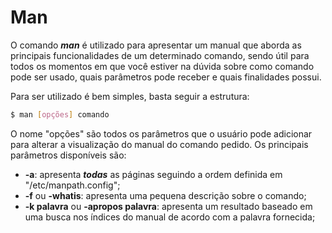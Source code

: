 # Man

O comando ***man*** é utilizado para apresentar um manual que aborda as principais funcionalidades de um determinado comando, sendo útil para todos os momentos em que você estiver na dúvida sobre como comando pode ser usado, quais parâmetros pode receber e quais finalidades possui.

Para ser utilizado é bem simples, basta seguir a estrutura:

```sh
$ man [opções] comando
```

O nome "opções" são todos os parâmetros que o usuário pode adicionar para alterar a visualização do manual do comando pedido. Os principais parâmetros disponíveis são:

- **-a**: apresenta ***todas*** as páginas seguindo a ordem definida em "/etc/manpath.config";
- **-f** ou **-whatis**: apresenta uma pequena descrição sobre o comando;
- **-k palavra** ou **-apropos palavra**: apresenta um resultado baseado em uma busca nos índices do manual de acordo com a palavra fornecida;

